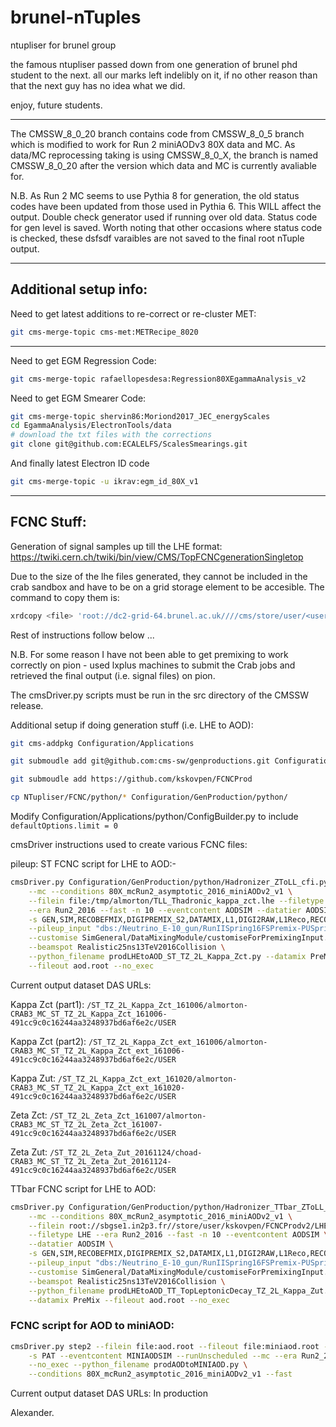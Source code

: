 brunel-nTuples
==============

ntupliser for brunel group

the famous ntupliser passed down from one generation of brunel phd student to
the next. all our marks left indelibly on it, if no other reason than that the
next guy has no idea what we did.

enjoy, future students.

***

The CMSSW_8_0_20 branch contains code from CMSSW_8_0_5 branch which is modified
to work for Run 2 miniAODv3 80X data and MC. As data/MC reprocessing taking is
using CMSSW_8_0_X, the branch is named CMSSW_8_0_20 after the version which data
and MC is currently avaliable for.

N.B. As Run 2 MC seems to use Pythia 8 for generation, the old status codes have
been updated from those used in Pythia 6. This WILL affect the output. Double
check generator used if running over old data. Status code for gen level is
saved. Worth noting that other occasions where status code is checked, these dsfsdf
varaibles are not saved to the final root nTuple output.

---

## Additional setup info:

Need to get latest additions to re-correct or re-cluster MET:

``` bash
git cms-merge-topic cms-met:METRecipe_8020
```
---

Need to get EGM Regression Code:

``` bash
git cms-merge-topic rafaellopesdesa:Regression80XEgammaAnalysis_v2
```

Need to get EGM Smearer Code:
``` bash
git cms-merge-topic shervin86:Moriond2017_JEC_energyScales
cd EgammaAnalysis/ElectronTools/data
# download the txt files with the corrections
git clone git@github.com:ECALELFS/ScalesSmearings.git
```

And finally latest Electron ID code
```bash
git cms-merge-topic -u ikrav:egm_id_80X_v1
```
---

## FCNC Stuff:

Generation of signal samples up till the LHE
format: <https://twiki.cern.ch/twiki/bin/view/CMS/TopFCNCgenerationSingletop>

Due to the size of the lhe files generated, they cannot be included in the crab
sandbox and have to be on a grid storage element to be accesible. The command to
copy them is: 

``` bash
xrdcopy <file> 'root://dc2-grid-64.brunel.ac.uk////cms/store/user/<username>/<dirPath>'
```

Rest of instructions follow below ...

N.B. For some reason I have not been able to get premixing to work correctly on
pion - used lxplus machines to submit the Crab jobs and retrieved the final
output (i.e. signal files) on pion.

The cmsDriver.py scripts must be run in the src directory of the CMSSW release.

Additional setup if doing generation stuff (i.e. LHE to AOD):

``` bash
git cms-addpkg Configuration/Applications

git submoudle add git@github.com:cms-sw/genproductions.git Configuration/GenProduction/

git submoudle add https://github.com/kskovpen/FCNCProd

cp NTupliser/FCNC/python/* Configuration/GenProduction/python/
```

Modify Configuration/Applications/python/ConfigBuilder.py to include
`defaultOptions.limit = 0`

cmsDriver instructions used to create various FCNC files:

pileup:
ST FCNC script for LHE to AOD:-

``` bash
cmsDriver.py Configuration/GenProduction/python/Hadronizer_ZToLL_cfi.py \
    --mc --conditions 80X_mcRun2_asymptotic_2016_miniAODv2_v1 \
    --filein file:/tmp/almorton/TLL_Thadronic_kappa_zct.lhe --filetype LHE \
    --era Run2_2016 --fast -n 10 --eventcontent AODSIM --datatier AODSIM \
    -s GEN,SIM,RECOBEFMIX,DIGIPREMIX_S2,DATAMIX,L1,DIGI2RAW,L1Reco,RECO,HLT:@frozen2016 \
    --pileup_input "dbs:/Neutrino_E-10_gun/RunIISpring16FSPremix-PUSpring16_80X_mcRun2_asymptotic_2016_v3-v1/GEN-SIM-DIGI-RAW" \
    --customise SimGeneral/DataMixingModule/customiseForPremixingInput.customiseForPreMixingInput \
    --beamspot Realistic25ns13TeV2016Collision \
    --python_filename prodLHEtoAOD_ST_TZ_2L_Kappa_Zct.py --datamix PreMix \
    --fileout aod.root --no_exec
```

Current output dataset DAS URLs:

Kappa Zct (part1):
`/ST_TZ_2L_Kappa_Zct_161006/almorton-CRAB3_MC_ST_TZ_2L_Kappa_Zct_161006-491cc9c0c16244aa3248937bd6af6e2c/USER`

Kappa Zct (part2):
`/ST_TZ_2L_Kappa_Zct_ext_161006/almorton-CRAB3_MC_ST_TZ_2L_Kappa_Zct_ext_161006-491cc9c0c16244aa3248937bd6af6e2c/USER`

Kappa Zut:
`/ST_TZ_2L_Kappa_Zct_ext_161020/almorton-CRAB3_MC_ST_TZ_2L_Kappa_Zct_ext_161020-491cc9c0c16244aa3248937bd6af6e2c/USER`

Zeta Zct:
`/ST_TZ_2L_Zeta_Zct_161007/almorton-CRAB3_MC_ST_TZ_2L_Zeta_Zct_161007-491cc9c0c16244aa3248937bd6af6e2c/USER`

Zeta Zut:
`/ST_TZ_2L_Zeta_Zut_20161124/choad-CRAB3_MC_ST_TZ_2L_Zeta_Zut_20161124-491cc9c0c16244aa3248937bd6af6e2c/USER`

TTbar FCNC script for LHE to AOD:

``` bash
cmsDriver.py Configuration/GenProduction/python/Hadronizer_TTbar_ZToLL_cfi.py \
    --mc --conditions 80X_mcRun2_asymptotic_2016_miniAODv2_v1 \
    --filein root://sbgse1.in2p3.fr//store/user/kskovpen/FCNCProdv2/LHE/TT_topLeptonicDecay_kappa_zut_LO/0.lhe \
    --filetype LHE --era Run2_2016 --fast -n 10 --eventcontent AODSIM \
    --datatier AODSIM \
    -s GEN,SIM,RECOBEFMIX,DIGIPREMIX_S2,DATAMIX,L1,DIGI2RAW,L1Reco,RECO,HLT:@frozen2016 \
    --pileup_input "dbs:/Neutrino_E-10_gun/RunIISpring16FSPremix-PUSpring16_80X_mcRun2_asymptotic_2016_v3-v1/GEN-SIM-DIGI-RAW" \
    --customise SimGeneral/DataMixingModule/customiseForPremixingInput.customiseForPreMixingInput \
    --beamspot Realistic25ns13TeV2016Collision \
    --python_filename prodLHEtoAOD_TT_TopLeptonicDecay_TZ_2L_Kappa_Zut.py \
    --datamix PreMix --fileout aod.root --no_exec
```

### FCNC script for AOD to miniAOD:

``` bash
cmsDriver.py step2 --filein file:aod.root --fileout file:miniaod.root -n 10 \
    -s PAT --eventcontent MINIAODSIM --runUnscheduled --mc --era Run2_2016 \
    --no_exec --python_filename prodAODtoMINIAOD.py \
    --conditions 80X_mcRun2_asymptotic_2016_miniAODv2_v1 --fast
```

Current output dataset DAS URLs: In production

Alexander.
